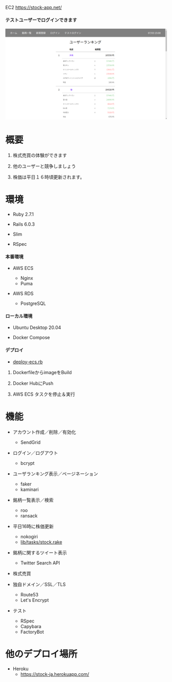 EC2 https://stock-app.net/

#### テストユーザーでログインできます

![トップページ](./app/assets/images/toppage.png)

# 概要

1. 株式売買の体験ができます

2. 他のユーザーと競争しましょう

3. 株価は平日１６時頃更新されます。

# 環境

* Ruby 2.7.1

* Rails 6.0.3

* Slim

* RSpec

#### 本番環境

* AWS ECS

  - Nginx
  - Puma

* AWS RDS

  - PostgreSQL

#### ローカル環境

* Ubuntu Desktop 20.04

* Docker Compose

#### デプロイ

* [deploy-ecs.rb](https://github.com/keisukeh1016/stock_app/blob/master/deploy-ecs.rb)

1. DockerfileからimageをBuild

2. Docker HubにPush

3. AWS ECS タスクを停止＆実行

# 機能

* アカウント作成／削除／有効化

  - SendGrid

* ログイン／ログアウト

  - bcrypt

* ユーザランキング表示／ページネーション

  - faker
  - kaminari

* 銘柄一覧表示／検索

  - roo
  - ransack

* 平日16時に株価更新

  - nokogiri
  - [lib/tasks/stock.rake](https://github.com/keisukeh1016/stock_app/blob/master/lib/tasks/stock.rake)

* 銘柄に関するツイート表示

  - Twitter Search API

* 株式売買

* 独自ドメイン／SSL／TLS

  - Route53
  - Let's Encrypt

* テスト

  - RSpec
  - Capybara
  - FactoryBot

# 他のデプロイ場所

* Heroku 
  - https://stock-ja.herokuapp.com/